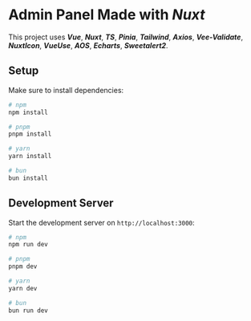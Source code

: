 
# Admin Panel Made with ***Nuxt***
This project uses ***Vue***, ***Nuxt***, ***TS***, ***Pinia***, ***Tailwind***, ***Axios***, ***Vee-Validate***, ***NuxtIcon***, ***VueUse***, ***AOS***, ***Echarts***, ***Sweetalert2***.

## Setup

Make sure to install dependencies:

```bash
# npm
npm install

# pnpm
pnpm install

# yarn
yarn install

# bun
bun install
```

## Development Server

Start the development server on `http://localhost:3000`:

```bash
# npm
npm run dev

# pnpm
pnpm dev

# yarn
yarn dev

# bun
bun run dev
```